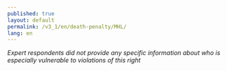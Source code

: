 ```yaml
---
published: true
layout: default
permalink: /v3_1/en/death-penalty/MHL/
lang: en
---
```

_Expert respondents did not provide any specific information about who is especially vulnerable to violations of this right_
